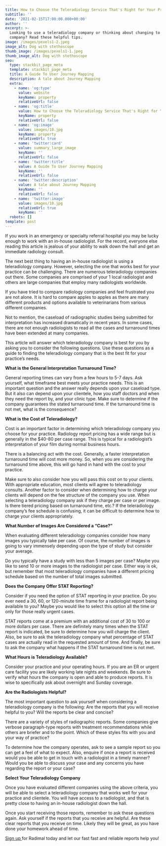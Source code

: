 ```yaml
---
title: How to Choose the Teleradiology Service That's Right for Your Practice
subtitle: ''
date: '2021-02-15T17:00:00.000+00:00'
author: ''
excerpt: >-
  Looking to use a teleradiology company or thinking about changing to a new
  company? Read these helpful tips.
image: /images/pexels1-2.jpeg
image_alt: Dog with stethoscope
thumb_image: /images/pexels1-1.jpeg
thumb_image_alt: Dog with stethoscope
seo:
  type: stackbit_page_meta
  template: stackbit_page_meta
  title: A Guide To User Journey Mapping
  description: A tale about Journey Mapping
  extra:
    - name: 'og:type'
      value: website
      keyName: property
      relativeUrl: false
    - name: 'og:title'
      value: How to Choose the Teleradiology Service That's Right for Your Practice
      keyName: property
      relativeUrl: false
    - name: 'og:image'
      value: images/10.jpg
      keyName: property
      relativeUrl: true
    - name: 'twitter:card'
      value: summary_large_image
      keyName: ''
      relativeUrl: false
    - name: 'twitter:title'
      value: A Guide To User Journey Mapping
      keyName: ''
      relativeUrl: false
    - name: 'twitter:description'
      value: A tale about Journey Mapping
      keyName: ''
      relativeUrl: false
    - name: 'twitter:image'
      value: images/10.jpg
      relativeUrl: true
      keyName: ''
  robots: []
template: post
---
```

If you work in an emergency or specialty referral hospital you may be lucky enough to work with an in-house radiologist. For the record, everyone else reading this article is jealous of your ability to walk down the hall and get an immediate radiology consult.

The next best thing to having an in-house radiologist is using a teleradiology company. However, selecting the one that works best for your practice can be challenging. There are numerous teleradiology companies out there. Some companies are comprised of your 1 local radiologist and others are large companies that employ many radiologists worldwide.

If you have tried to compare radiology companies and feel frustrated you are not alone. It is hard to compare apples to apples as there are many different products and options available to veterinarians from various different companies.

Not to mention, the caseload of radiographic studies being submitted for interpretation has increased dramatically in recent years. In some cases, there are not enough radiologists to read all the cases and turnaround times have been extended at many companies.

This article will answer which teleradiology company is best for you by asking you to consider the following questions. Use these questions as a guide to finding the teleradiology company that is the best fit for your practice’s needs.

**What is the General Interpretation Turnaround Time?**

General reporting times can vary from a few hours to 5-7 days. Ask yourself, what timeframe best meets your practice needs. This is an important question and the answer really depends upon your caseload type. But it also can depend upon your clientele, how you staff doctors and when they need the report by, and your clinic type. Make sure to determine if the company guarantees the stated turnaround time. If the turnaround time is not met, what is the consequence?

**What is the Cost of Teleradiology?**

Cost is an important factor in determining which teleradiology company you choose for your practice. Radiology report pricing has a wide range but is generally in the $40-80 per case range. This is typical for a radiologist’s interpretation of your film during normal business hours.

There is a balancing act with the cost. Generally, a faster interpretation turnaround time will cost more money. So, when you are considering the turnaround time above, this will go hand in hand with the cost to your practice.

Make sure to also consider how you will pass this cost on to your clients. With appropriate education, most clients will agree to teleradiology consults. Another factor to consider when determining how to charge your clients will depend on the fee structure of the company you use. When selecting a teleradiology company ask if they charge per case or per image. Is there tiered pricing based on turnaround time, etc.? If the teleradiology company’s fee schedule is confusing, it can be difficult to determine how to charge your clients appropriately.

**What Number of Images Are Considered a “Case?”**

When evaluating different teleradiology companies consider how many images you typically take per case. Of course, the number of images is going to vary immensely depending upon the type of study but consider your average.

Do you typically have a study with less than 5 images per case? Maybe you like to send 10 or more images to the radiologist per case. Either way is ok, but remember that most teleradiology companies have a different pricing schedule based on the number of total images submitted.

**Does the Company Offer STAT Reporting?**

Consider if you need the option of STAT reporting in your practice. Do you ever need a 30, 60, or 120-minute time frame for a radiologist report being available to you? Maybe you would like to select this option all the time or only for those really urgent cases.

STAT reports come at a premium with an additional cost of 30 to 100 or more dollars per case. There are definitely many times when the STAT report is indicated, be sure to determine how you will charge the client. Also, be sure to ask the teleradiology company what percentage of STAT cases are actually read in the requested amount of time. And finally, be sure to ask the company what happens if the STAT turnaround time is not met.

**What Hours is Teleradiology Available?**

Consider your practice and your operating hours. If you are an ER or urgent care facility you are likely working late nights and weekends. Be sure to verify what hours the company is open and able to produce reports. It is wise to specifically ask about overnight and Sunday coverage.

**Are the Radiologists Helpful?**

The most important question to ask yourself when considering a teleradiology company is the following: Are the reports that you will receive helpful to you? Will the reports be clear and concise?

There are a variety of styles of radiographic reports. Some companies give verbose paragraph-type reports with treatment recommendations while others are briefer and to the point. Which of these styles fits with you and your way of practice?

To determine how the company operates, ask to see a sample report so you can get a feel of what to expect. Also, enquire if once a report is received would you be able to get in touch with a radiologist in a timely manner? Would you be able to discuss your case and any concerns you have regarding the report or your case?

**Select Your Teleradiology Company**

Once you have evaluated different companies using the above criteria, you will be able to select a teleradiology company that works well for your practice and clientele. You will have access to a radiologist, and that is pretty close to having an in-house radiologist down the hall.

Once you start receiving those reports, remember to ask these questions again. Ask yourself if the reports that you receive are helpful. Are these clear reports that you receive on time. Likely they will be great, as you have done your homework ahead of time.

[Sign up ](https://radimal.us.auth0.com/login?state=g6Fo2SBHdHVuMkp0akVRcXE2SFRXdUhNQVVPVVNjeTg2SEVfTqN0aWTZIHJaVEhmZ3BBNDdoLVVNbHZSdEJPSU1mVHZBaHhtNW9Xo2NpZNkgOUtvVzJpeUpBR0hyZGxEemNLZXd6UTlRWndsdHFycUw&client=9KoW2iyJAGHrdlDzcKewzQ9QZwltqrqL&protocol=oauth2&audience=hasura&redirect_uri=https%3A%2F%2Fvet.radimal.ai%2Fdicom-setup&scope=openid%20profile%20email&response_type=code&response_mode=query&nonce=My5JdkV6Q3cwZUlTNXdsbWJuZWF6ODlPMTZhLmJqaHZCZmVIWWxjQk53bQ%3D%3D&code_challenge=QnxFu8FbK2yc1qg4aCK88Aznh5bep7F3D0NsDGfplEc&code_challenge_method=S256&auth0Client=eyJuYW1lIjoiYXV0aDAtcmVhY3QiLCJ2ZXJzaW9uIjoiMS4yLjAifQ%3D%3D "Sign up")for Radimal today and let our fast fast and reliable reports help you!